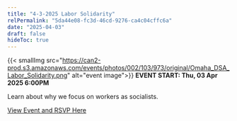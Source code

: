 ```yaml
---
title: "4-3-2025 Labor Solidarity"
relPermalink: "5da44e08-fc3d-46cd-9276-ca4c04cffc6a"
date: "2025-04-03"
draft: false
hideToc: true
---
```


 {{< smallImg src="https://can2-prod.s3.amazonaws.com/events/photos/002/103/973/original/Omaha_DSA_Labor_Solidarity.png" alt="event image">}} 
**EVENT START: Thu, 03 Apr 2025 6:00PM**

Learn about why we focus on workers as socialists.

[View Event and RSVP Here](https://actionnetwork.org/events/4-3-2025-labor-solidarity)
